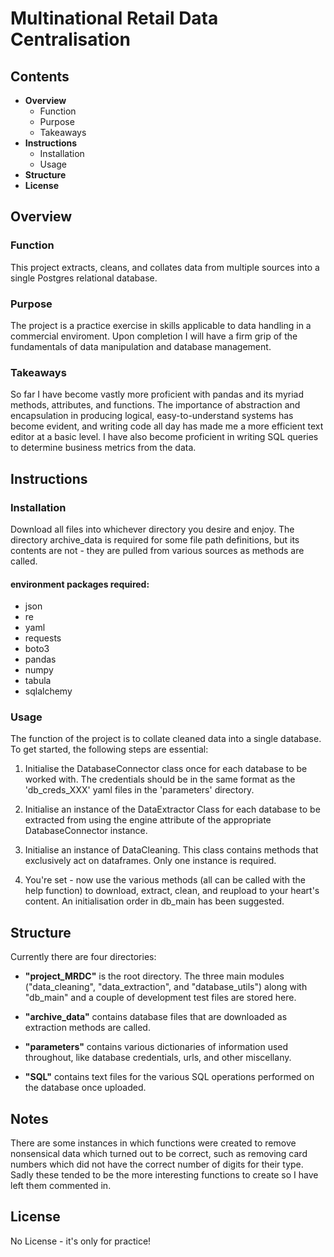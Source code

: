 # Multinational Retail Data Centralisation
## Contents
-  **Overview**
    - Function
    -  Purpose
    - Takeaways
-  **Instructions**
    - Installation
    - Usage
- **Structure**
- **License**
## Overview
### Function
This project extracts, cleans, and collates data from multiple sources into a single Postgres relational database.
### Purpose
The project is a practice exercise in skills applicable to data handling in a commercial enviroment. Upon completion I will have a firm grip of the fundamentals of data manipulation and database management.
### Takeaways
So far I have become vastly more proficient with pandas and its myriad methods, attributes, and functions. The importance of abstraction and encapsulation in producing logical, easy-to-understand systems has become evident, and writing  code all day has made me a more efficient text editor at a basic level. I have also become proficient in writing SQL queries to determine business metrics from the data.
## Instructions
### Installation
Download all files into whichever directory you desire and enjoy. The directory archive_data is required for some file path definitions, but its contents are not - they are pulled from various sources as methods are called.

#### environment packages required:
- json
- re
- yaml
- requests
- boto3
- pandas
- numpy
- tabula
- sqlalchemy
### Usage
The function of the project is to collate cleaned data into a single database. To get started, the following steps are essential:
1. Initialise the DatabaseConnector class once for each database to be worked with. The credentials should be in the same format as the 'db_creds_XXX' yaml files in the 'parameters' directory.

2. Initialise an instance of the DataExtractor Class for each database to be extracted from using the engine attribute of the appropriate DatabaseConnector instance.

3. Initialise an instance of DataCleaning. This class contains methods that exclusively act on dataframes. Only one instance is required.

4. You're set - now use the various methods (all can be called with the help function) to download, extract, clean, and reupload to your heart's content. 
An initialisation order in db_main has been suggested. 

## Structure
Currently there are four directories:
 - **"project_MRDC"** is the root directory. The three main modules ("data_cleaning", "data_extraction", and "database_utils") along with "db_main"
and a couple of development test files are stored here.

- **"archive_data"** contains database files that are downloaded as extraction methods are called.

- **"parameters"** contains various dictionaries of information used throughout, like database credentials, urls, and other miscellany.

- **"SQL"** contains text files for the various SQL operations performed on the database once uploaded.
## Notes
There are some instances in which functions were created to remove nonsensical data which turned out to be correct, such as removing card numbers which did not have the correct number of digits for their type. Sadly these tended to be the more interesting functions to create so I have left them commented in.
## License
No License - it's only for practice!

